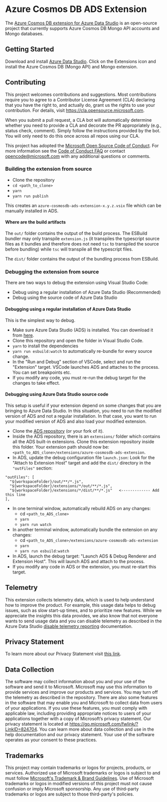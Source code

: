 # Azure Cosmos DB ADS Extension

The [Azure Cosmos DB extension for Azure Data Studio](https://github.com/Azure/azure-cosmosdb-ads-extension) is an open-source project that currently supports Azure Cosmos DB Mongo API accounts and Mongo databases.

## Getting Started
Download and install [Azure Data Studio](https://docs.microsoft.com/sql/azure-data-studio/download-azure-data-studio).
Click on the Extensions icon and install the Azure Cosmos DB (Mongo API) and Mongo extension.

## Contributing

This project welcomes contributions and suggestions.  Most contributions require you to agree to a
Contributor License Agreement (CLA) declaring that you have the right to, and actually do, grant us
the rights to use your contribution. For details, visit https://cla.opensource.microsoft.com.

When you submit a pull request, a CLA bot will automatically determine whether you need to provide
a CLA and decorate the PR appropriately (e.g., status check, comment). Simply follow the instructions
provided by the bot. You will only need to do this once across all repos using our CLA.

This project has adopted the [Microsoft Open Source Code of Conduct](https://opensource.microsoft.com/codeofconduct/).
For more information see the [Code of Conduct FAQ](https://opensource.microsoft.com/codeofconduct/faq/) or
contact [opencode@microsoft.com](mailto:opencode@microsoft.com) with any additional questions or comments.

### Building the extension from source
* Clone the repository
* `cd <path_to_clone>`
* `yarn`
* `yarn run publish`

This creates an `azure-cosmosdb-ads-extension-x.y.z.vsix` file which can be manually installed in ADS.

#### Where are the build artifacts
The `out/` folder contains the output of the build process. The ESBuild bundler may only transpile `extension.js` (it transpiles the typescript source files as it bundles and therefore does not need `tsc` to transpiled the source before bundling) while `tsc` will transpile all the typescript files.

The `dist/` folder contains the output of the bundling process from ESBuild.
### Debugging the extension from source
There are two ways to debug the extension using Visual Studio Code:
* Debug using a regular installation of Azure Data Studio (Recommended)
* Debug using the source code of Azure Data Studio

#### Debugging using a regular installation of Azure Data Studio
This is the simplest way to debug.
* Make sure Azure Data Studio (ADS) is installed. You can download it from [here](https://learn.microsoft.com/sql/azure-data-studio/download-azure-data-studio).
* Clone this repository and open the folder in Visual Studio Code.
* `yarn` to install the dependencies
* `yarn run esbuild:watch` to automatically re-bundle for every source change.
* In the "Run and Debug" section of VSCode, select and run the "Extension" target. VSCode launches ADS and attaches to the process. You can set breakpoints etc.
* If you modify any code, you must re-run the debug target for the changes to take effect.


#### Debugging using Azure Data Studio source code
This setup is useful if your extension depend on some changes that you are bringing to Azure Data Studio. In this situation, you need to run the modified version of ADS and not a regular installation.
In that case, you want to run your modified version of ADS and also load your modified extension.
* Clone the [ADS repository](https://github.com/microsoft/azuredatastudio) (or your fork of it).
* Inside the ADS repository, there is an `extensions/` folder which contains all the ADS built-in extensions. Clone this extension repository inside this folder. Your extension path should now be: `<path_to_ADS_clone>/extensions/azure-cosmosdb-ads-extension`.
* In ADS, update the debug configuration file `launch.json`:
  Look for the "Attach to Extension Host" target and add the `dist/` directory in the `"outFiles"` section:
```
"outFiles": [
  "${workspaceFolder}/out/**/*.js",
  "${workspaceFolder}/extensions/*/out/**/*.js",
  "${workspaceFolder}/extensions/*/dist/**/*.js"   <------------- Add this line
],
```
* In one terminal window, automatically rebuild ADS on any changes:
  * cd `<path_to_ADS_clone>`
  * `yarn`
  * `yarn run watch`
* In another terminal window, automatically bundle the extension on any changes:
  * cd `<path_to_ADS_clone>/extensions/azure-cosmosdb-ads-extension`
  * `yarn`
  * `yarn run esbuild:watch`
* In ADS, launch the debug target: "Launch ADS & Debug Renderer and Extension Host". This will launch ADS and attach to the process.
* If you modify any code in ADS or the extension, you must re-start this target.

## Telemetry

This extension collects telemetry data, which is used to help understand how to improve the product. For example, this usage data helps to debug issues, such as slow start-up times, and to prioritize new features. While we appreciate the insights this data provides, we also know that not everyone wants to send usage data and you can disable telemetry as described in the Azure Data Studio [disable telemetry reporting](https://github.com/Microsoft/azuredatastudio/wiki/How-to-Disable-Telemetry-Reporting#how-to-disable-telemetry-reporting) documentation.

## Privacy Statement

To learn more about our Privacy Statement visit [this link](https://go.microsoft.com/fwlink/?LinkID=824704).

## Data Collection
The software may collect information about you and your use of the software and send it to Microsoft. Microsoft may use this information to provide services and improve our products and services. You may turn off the telemetry as described in the repository. There are also some features in the software that may enable you and Microsoft to collect data from users of your applications. If you use these features, you must comply with applicable law, including providing appropriate notices to users of your applications together with a copy of Microsoft’s privacy statement. Our privacy statement is located at https://go.microsoft.com/fwlink/?LinkID=824704. You can learn more about data collection and use in the help documentation and our privacy statement. Your use of the software operates as your consent to these practices.
## Trademarks

This project may contain trademarks or logos for projects, products, or services. Authorized use of Microsoft
trademarks or logos is subject to and must follow
[Microsoft's Trademark & Brand Guidelines](https://www.microsoft.com/en-us/legal/intellectualproperty/trademarks/usage/general).
Use of Microsoft trademarks or logos in modified versions of this project must not cause confusion or imply Microsoft sponsorship.
Any use of third-party trademarks or logos are subject to those third-party's policies.
